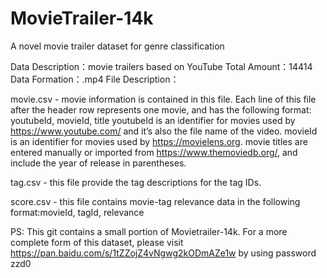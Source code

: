 # MovieTrailer-14k
A novel movie trailer dataset for genre classification

Data Description：movie trailers based on YouTube
Total Amount：14414
Data Formation：.mp4
File Description：

   movie.csv - movie information is contained in this file. Each line of this file after the header row represents one movie, and has the         following format: youtubeId, movieId, title
        youtubeId is an identifier for movies used by https://www.youtube.com/ and it’s also the file name of the video. movieId is an             identifier for movies used by https://movielens.org. movie titles are entered manually or imported from                       https://www.themoviedb.org/, and include the year of release in parentheses.  
        
   tag.csv - this file provide the tag descriptions for the tag IDs. 
   
   score.csv - this file contains movie-tag relevance data in the following format:movieId, tagId, relevance
   
   PS: This git contains a small portion of Movietrailer-14k. For a more complete form of this dataset, please visit https://pan.baidu.com/s/1tZZojZ4vNgwg2kODmAZe1w by using password zzd0 
